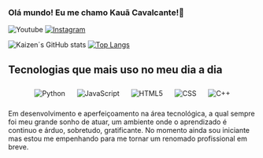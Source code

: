 ### Olá mundo! Eu me chamo Kauã Cavalcante!👾

![Youtube](https://img.shields.io/badge/YouTube-FF0000?style=for-the-badge&logo=youtube&logoColor=white)
[![Instagram](https://img.shields.io/badge/Instagram-E4405F?style=for-the-badge&logo=instagram&logoColor=white)](https://instagram.com/kaizen.wz)

![Kaizen´s GitHub stats](https://github-readme-stats.vercel.app/api?username=KauaCavalcanty&show_icons=true&theme=radical)
[![Top Langs](https://github-readme-stats.vercel.app/api/top-langs/?username=KauaCavalcanty&layout=donut)](https://github.com/anuraghazra/github-readme-stats)

## Tecnologias que mais uso no meu dia a dia

<div style="text-align: center;">
    <img style="display: inline-block; margin: 10px;" alt="Python" src="https://img.shields.io/badge/Python-3776AB?style=for-the-badge&logo=python&logoColor=white" />
    <img style="display: inline-block; margin: 10px;" alt="JavaScript" src="https://img.shields.io/badge/JavaScript-F7DF1E?style=for-the-badge&logo=javascript&logoColor=black" />
    <img style="display: inline-block; margin: 10px;" alt="HTML5" src="https://img.shields.io/badge/HTML5-E34F26?style=for-the-badge&logo=html5&logoColor=white" />
    <img style="display: inline-block; margin: 10px;" alt="CSS" src="https://img.shields.io/badge/CSS-239120?&style=for-the-badge&logo=css3&logoColor=white" />
    <img style="display: inline-block; margin: 10px;" alt="C++" src="https://img.shields.io/badge/C%2B%2B-00599C?style=for-the-badge&logo=c%2B%2B&logoColor=white" />
</div>

Em desenvolvimento e aperfeiçoamento na área tecnológica, a qual sempre foi meu grande sonho de atuar, um ambiente onde o aprendizado é continuo e árduo, sobretudo, gratificante. No momento ainda sou iniciante mas estou me empenhando para me tornar um renomado profissional em breve.

